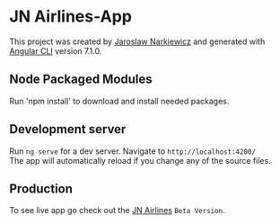 # JN Airlines-App

This project was created by [Jaroslaw Narkiewicz](http://www.jaroslawnarkiewicz.com) and generated with [Angular CLI](https://github.com/angular/angular-cli) version 7.1.0.

## Node Packaged Modules

Run 'npm install' to download and install needed packages.

## Development server

Run `ng serve` for a dev server. Navigate to `http://localhost:4200/`
<br> The app will automatically reload if you change any of the source files.

## Production

To see live app go check out the [JN Airlines](https://angular7.jaroslawnarkiewicz.com) `Beta Version`.
